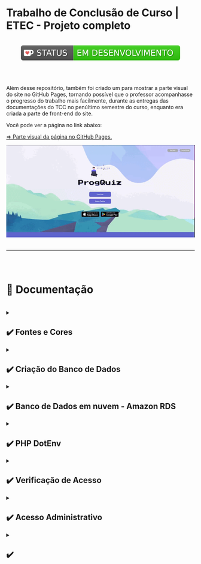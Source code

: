 # Trabalho de Conclusão de Curso | ETEC - Projeto completo 

<br>

<center><img src="./src/assets/imgs/readme/green.svg"></center>

<br><br>

Além desse repositório, também foi criado um para mostrar a parte visual do site no GitHub Pages, tornando possível que o professor acompanhasse o progresso do trabalho mais facilmente, durante as entregas das documentações do TCC no penúltimo semestre do curso, enquanto era criada a parte de front-end do site.

Você pode ver a página no link abaixo: 

[⇒ Parte visual da página no GitHub Pages.](https://geovanaborba.github.io/TCC-website/)

<center><img src="./src/assets/imgs/readme/gif_index.gif"></center>

<br>

<hr>

<br><br>

# 📂 Documentação 

<br>

<details>
<summary><h2> ✔️ Fontes e Cores </h2></summary>

* [Poppins](https://fonts.google.com/specimen/Poppins?query=poppins)

* [Press Start 2P](https://fonts.google.com/specimen/Press+Start+2P?query=press+start)

<br>

    --lilas: #8888EA;
    --laranja: #FCA82F;
    --roxo: #6066D0;
    --cinza-escuro: #535050;

<hr>

</details>



<details>
<summary><h2> ✔️ Criação do Banco de Dados </h2></summary>

<br>

<hr>

<br>


Inicialmente, para a fase de testes do banco de dados, foi utilizada a ferramenta **USBWebServer** para a criação do banco de dados. 

Ela é gratuita e é possível realizar o download por meio do link: <https://usbwebserver.yura.mk.ua/>

<br>

Entretanto, ao decorrer do projeto, o banco de dados foi implantado em mecanismo mySQL no [Amazon RDS](https://aws.amazon.com/pt/rds/): Um serviço da web que facilita a configuração e operação de banco de dados em nuvem AWS, tornando possível que todos do grupo do TCC utilizassem o mesmo BD. 

Dessa forma, as variáveis de conexão ficarão invisíveis por questões de segurança.

<br>

<hr>

### Variáveis de conexão se utilizado USBWebServer

    $servername = 'localhost';
    $username = 'root';
    $password = 'usbw';
    $database = 'tcc';

<br>

### Criação do Database e tabela para o cadastro e login no site: 

<br>

    create database tcc
    CHARACTER SET utf8
    COLLATE utf8_general_ci;

    create table cadastro (
        usuario_id int (10) NOT NULL AUTO_INCREMENT,
        nome varchar (90) NOT NULL,
        username varchar (20) NOT NULL,
        email varchar (90) NOT NULL,
        senha varchar (30) NOT NULL,
        constraint pk_cadastro primary key (usuario_id),
        constraint uk_cad_name unique key (username),
        constraint uk_cad_email unique key (email)
    );


<br><br>
» As chaves únicas criadas (username e email), farão com que o usuário não consiga fazer um novo cadastro caso o username ou email já estejam no banco de dados. 

<br>

» Além disso, para cada usuário cadastrado é gerado um ID de usuário dentro do banco de dados, através do Auto_Increment. 

<br>

**Obs.:** O CHARACTER SET utf8 COLLATE utf8_general_ci irá alterar o agrupamento dos elementos. 

*"Um agrupamento MySQL é um conjunto bem definido de regras que são usadas para comparar caracteres de um determinado conjunto de caracteres usando sua codificação correspondente."* [Fonte: Acervo Lima](https://acervolima.com/o-que-e-agrupamento-e-conjunto-de-caracteres-no-mysql/#:~:text=Um%20agrupamento%20MySQL%20%C3%A9%20um,caracteres%20usando%20sua%20codifica%C3%A7%C3%A3o%20correspondente.)

<br>

<center><img src="./src/assets/imgs/readme/estrutura_BD.png"></center>

<br>

<hr>

<br>

### Banco de Dados em funcionamento 

<br>

<img src="./src/assets/imgs/readme/funcionamento-cadastro.png">

<br>

*Img 1 e 2: O usuário preenche seus dados e é direcionado para a tela de confirmação. Ao clicar no botão, é encaminhado à tela de início do site.*

<br>

*Img 3: Print do banco de dados, logo após o registro do usuário teste1.*

<br>

<hr>

<br>

<br>

## ✔️ Tabela de Pontuação e Adição de perguntas e alternativas no BD
<br>

<br>
---- Tabela para mostrar a pontuação do usuário após responder o quiz, tornando possível mostrá-la no ranking.

    create table score (
        pontuacao INT(11),
        username VARCHAR(20) NOT NULL,
        FOREIGN KEY (username) REFERENCES cadastro(username)
    );

<br>

<br>
---- Criação da Tabela Questions. Nela as questões do quiz ficarão salvas e seguras para que o usuário não as acesse antes de responder o quiz. 

    create table questions ( 
	id_question int(3) not null auto_increment, 
	question varchar(256) not null, 
	primary key (id_question) 
    );
<br>

<br>
----- Criação da tabela Alternativas. Assim como a Questions, deixará as alternativas seguras no BD para o usuário não visualizá-las.

    create table alternativas (
	id_question int(3) not null auto_increment, 
	alternativa_a varchar(256) not null, 
	alternativa_b varchar(256) not null, 
	alternativa_c varchar(256) not null, 
	alternativa_d varchar(256) not null, 
	FOREIGN KEY (id_question) REFERENCES questions (id_question) 
    );

<br>

<hr>

</details>


<details>
<summary><h2>✔️ Banco de Dados em nuvem - Amazon RDS </h2></summary>

<br>

<br>

Foi criada uma conta de nível gratuito na Amazon AWS (Amazon Web Services) para utilizarmos o banco de dados através do [Amazon RDS](https://aws.amazon.com/pt/rds/) (Relational Database Service). Com ele foi possível que todos do grupo tivessem acesso ao mesmo banco de dados ao mesmo tempo, para que fizessem alterações e complementos sem necessidade de criar um local em cada máquina dos integrantes. 

O Amazon RDS é um serviço de banco de dados relacional gerenciado para MySQL, PostgreSQL, MariaDB ou SQL Server. O nível gratuito fica disponível para o usuário por 12 meses e é possível ter 750 horas de uso de instâncias executando banco de dados mySQL, Postgre, SQL Server e MariaDB por mês.  Além disso, são disponibilizados 20GB de armazenamento de banco de dados (SSD) e 20GB de armazenamento de backup. 

Conforme o próprio site diz em sua descrição sobre a plataforma, a AWS ajuda novos usuários a usar um serviço de banco de dados gerenciado na nuvem sem custos. É possível usar o nível gratuito para desenvolver aplicações, realizar testes ou simplesmente para aprender e ganhar experiência com o RDS. 


<br>

<hr>

</details>


<details>
<summary><h2>✔️ PHP DotEnv</h2></summary>

<br>

Para a proteção de usuário e senha do banco de dados em nuvem, foi utilizado o [PHP dotenv](https://github.com/vlucas/phpdotenv). 
Com ele, os dados sensíveis são armazenados dentro de variáveis, mas não uma variável qualquer como as criadas com ‘$’(cifrão) no início delas. Com o dotenv, ela se torna uma variável de ambiente, ou seja, ela será criada no ambiente onde o PHP está.
Para isso, foi utilizado o [Composer](https://getcomposer.org/), um gerenciador de dependências. Dessa forma, criamos um arquivo global.php para chamar as dependências do Composer, dentro da pasta vendor. 
O arquivo .env não ficará visível para todos no site e dentro dele colocamos as variáveis com os dados que devem ser escondidos. 

<br>

<img src="./src/assets/imgs/readme/dotenv1.png">

<br>

<br>

<img src="./src/assets/imgs/readme/dotenv2.png">

<br>

No arquivo conexão.php, foram utilizadas as variáveis criadas dentro do arquivo .env, chamadas através da variável superglobal $_ENV[‘ ’];

<br>

<img src="./src/assets/imgs/readme/dotenv3.png">

<br>

Por fim, foi criado um arquivo .gitignore, para que, como o próprio nome diz, o versionamento Git ignore os arquivos que constam dentro dele e não os subam para a plataforma. 
 


**Instalação do Composer em sistema Linux**
Para a instalação dele em Mac ou Linux, é necessário a utilização de alguma interface de linha de comando. Também é necessário que a interface de linha de comando esteja no diretório-raiz da aplicação, antes de ser aplicado o comando: 
composer require vlucas/phpdotenv

<br>

**Instalação do Composer em Sistema Windows**
Para instalação em sistemas Windows, baixe o instalador clicando aqui. Depois execute a aplicação e siga os passos necessários. O instalador vai colocar o Composer no PATH do Windows, assim será possível executar o comando de qualquer diretório. 
 
<br>

<img src="./src/assets/imgs/readme/dotenv4.png">

<br>
Obs.: O projeto estava sendo realizado através do USBWServer. Devido essa aplicação não manter o PHP localmente, foi utilizada a ferramenta Xampp para que a instalação do Composer pudesse ser finalizada.

<br>

<hr>

<br>

</details>


<details>
<summary><h2>✔️ Verificação de Acesso </h2></summary>

<br>

<br>

Em todas as páginas dentro do site após o login, há um require_once para verificar Acesso do usuário. 

<br>

<img src="./src/assets/imgs/readme/verificarAcesso.jpg">

<br>

Caso o usuário tente acessar o site sem efetuar login, ele é redirecionado para a tela de 'Acesso Negado', solicitando o login e/ou cadastro do mesmo.

<img src="./src/assets/imgs/readme/acessoNegado.jpg">

Ao clicar no alerta, retorna-se à tela inicial do site. 

<br>

<hr>

</details>


<details> 
<summary><h2> ✔️ Acesso Administrativo </h2></summary>

<br><br>

<hr>

<br>

</details>



<details>
<summary><h2> ✔️  </h2></summary>

<br><br>

<hr>

<br>

</details>





